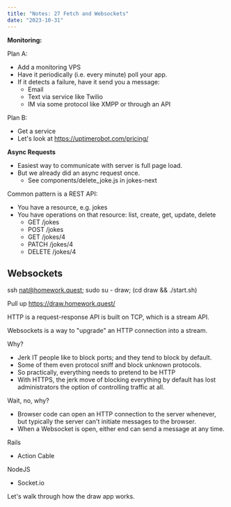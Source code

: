 ```yaml
---
title: "Notes: 27 Fetch and Websockets"
date: "2023-10-31"
---
```


**Monitoring:**

Plan A:

 - Add a monitoring VPS
 - Have it periodically (i.e. every minute) poll your app.
 - If it detects a failure, have it send you a message:
   - Email
   - Text via service like Twilio
   - IM via some protocol like XMPP or through an API

Plan B:

 - Get a service
 - Let's look at https://uptimerobot.com/pricing/

**Async Requests**

 - Easiest way to communicate with server is full page load.
 - But we already did an async request once.
   - See components/delete_joke.js in jokes-next

Common pattern is a REST API:

 - You have a resource, e.g. jokes
 - You have operations on that resource: list, create, get, update, delete
   - GET /jokes
   - POST /jokes
   - GET /jokes/4
   - PATCH /jokes/4
   - DELETE /jokes/4

## Websockets

ssh nat@homework.quest; sudo su - draw; (cd draw && ./start.sh)

Pull up https://draw.homework.quest/


HTTP is a request-response API is built on TCP, which is a stream API.

Websockets is a way to "upgrade" an HTTP connection into a stream.

Why?

 - Jerk IT people like to block ports; and they tend to block by default.
 - Some of them even protocol sniff and block unknown protocols.
 - So practically, everything needs to pretend to be HTTP
 - With HTTPS, the jerk move of blocking everything by default has lost
   administrators the option of controlling traffic at all.

Wait, no, why?

 - Browser code can open an HTTP connection to the server whenever, but
   typically the server can't initiate messages to the browser.
 - When a Websocket is open, either end can send a message at any time.

Rails

 - Action Cable

NodeJS

 - Socket.io

Let's walk through how the draw app works.

